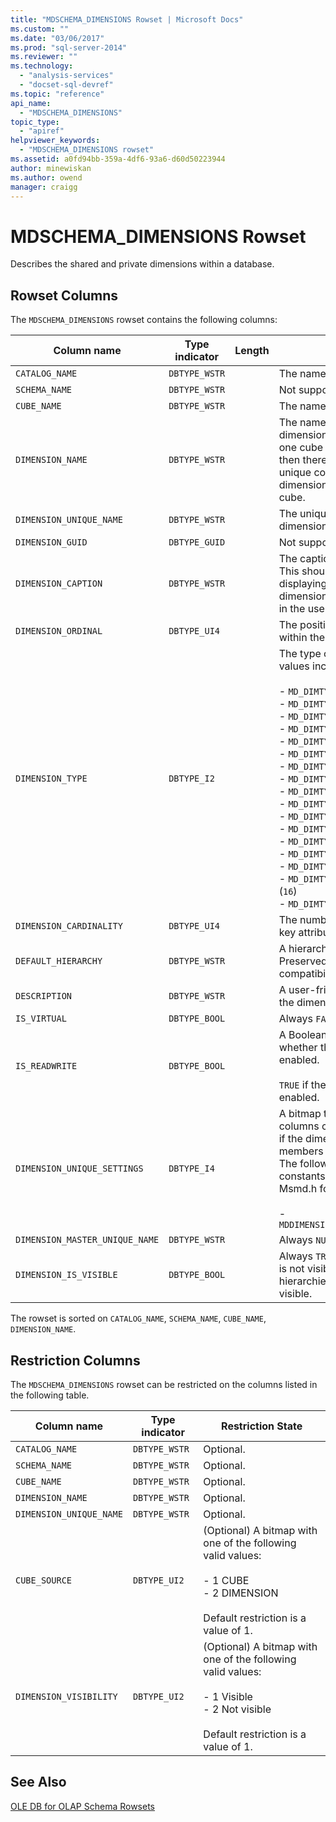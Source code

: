 ```yaml
---
title: "MDSCHEMA_DIMENSIONS Rowset | Microsoft Docs"
ms.custom: ""
ms.date: "03/06/2017"
ms.prod: "sql-server-2014"
ms.reviewer: ""
ms.technology: 
  - "analysis-services"
  - "docset-sql-devref"
ms.topic: "reference"
api_name: 
  - "MDSCHEMA_DIMENSIONS"
topic_type: 
  - "apiref"
helpviewer_keywords: 
  - "MDSCHEMA_DIMENSIONS rowset"
ms.assetid: a0fd94bb-359a-4df6-93a6-d60d50223944
author: minewiskan
ms.author: owend
manager: craigg
---
```

# MDSCHEMA_DIMENSIONS Rowset
  Describes the shared and private dimensions within a database.  
  
## Rowset Columns  
 The `MDSCHEMA_DIMENSIONS` rowset contains the following columns:  
  
|Column name|Type indicator|Length|Description|  
|-----------------|--------------------|------------|-----------------|  
|`CATALOG_NAME`|`DBTYPE_WSTR`||The name of the database.|  
|`SCHEMA_NAME`|`DBTYPE_WSTR`||Not supported.|  
|`CUBE_NAME`|`DBTYPE_WSTR`||The name of the cube.|  
|`DIMENSION_NAME`|`DBTYPE_WSTR`||The name of the dimension. If a dimension is part of more than one cube or measure group, then there is one row for each unique combination of dimension, measure group, and cube.|  
|`DIMENSION_UNIQUE_NAME`|`DBTYPE_WSTR`||The unique name of the dimension.|  
|`DIMENSION_GUID`|`DBTYPE_GUID`||Not supported.|  
|`DIMENSION_CAPTION`|`DBTYPE_WSTR`||The caption of the dimension. This should be used when displaying the name of the dimension to the user, such as in the user interface or reports.|  
|`DIMENSION_ORDINAL`|`DBTYPE_UI4`||The position of the dimension within the cube.|  
|`DIMENSION_TYPE`|`DBTYPE_I2`||The type of the dimension. Valid values include:<br /><br /> -   `MD_DIMTYPE_UNKNOWN` (`0`)<br />-   `MD_DIMTYPE_TIME` (`1`)<br />-   `MD_DIMTYPE_MEASURE` (`2`)<br />-   `MD_DIMTYPE_OTHER` (`3`)<br />-   `MD_DIMTYPE_QUANTITATIVE` (`5`)<br />-   `MD_DIMTYPE_ACCOUNTS` (`6`)<br />-   `MD_DIMTYPE_CUSTOMERS` (`7`)<br />-   `MD_DIMTYPE_PRODUCTS` (`8`)<br />-   `MD_DIMTYPE_SCENARIO` (`9`)<br />-   `MD_DIMTYPE_UTILIY` (`10`)<br />-   `MD_DIMTYPE_CURRENCY` (`11`)<br />-   `MD_DIMTYPE_RATES` (`12`)<br />-   `MD_DIMTYPE_CHANNEL` (`13`)<br />-   `MD_DIMTYPE_PROMOTION` (`14`)<br />-   `MD_DIMTYPE_ORGANIZATION` (`15`)<br />-   `MD_DIMTYPE_BILL_OF_MATERIALS` (`16`)<br />-   `MD_DIMTYPE_GEOGRAPHY` (`17`)|  
|`DIMENSION_CARDINALITY`|`DBTYPE_UI4`||The number of members in the key attribute.|  
|`DEFAULT_HIERARCHY`|`DBTYPE_WSTR`||A hierarchy from the dimension. Preserved for backwards compatibility.|  
|`DESCRIPTION`|`DBTYPE_WSTR`||A user-friendly description of the dimension.|  
|`IS_VIRTUAL`|`DBTYPE_BOOL`||Always `FALSE`.|  
|`IS_READWRITE`|`DBTYPE_BOOL`||A Boolean that indicates whether the dimension is write-enabled.<br /><br /> `TRUE` if the dimension is write-enabled.|  
|`DIMENSION_UNIQUE_SETTINGS`|`DBTYPE_I4`||A bitmap that specifies which columns contain unique values if the dimension contains only members with unique names. The following bit value constants are defined in Msmd.h for this bitmap:<br /><br /> -   `MDDIMENSIONS_MEMBER_KEY_UNIQUE`|  
|`DIMENSION_MASTER_UNIQUE_NAME`|`DBTYPE_WSTR`||Always `NULL`.|  
|`DIMENSION_IS_VISIBLE`|`DBTYPE_BOOL`||Always `TRUE`. **Note:**  A dimension is not visible unless one or more hierarchies in the dimension are visible.|  
  
 The rowset is sorted on `CATALOG_NAME`, `SCHEMA_NAME`, `CUBE_NAME`, `DIMENSION_NAME`.  
  
## Restriction Columns  
 The `MDSCHEMA_DIMENSIONS` rowset can be restricted on the columns listed in the following table.  
  
|Column name|Type indicator|Restriction State|  
|-----------------|--------------------|-----------------------|  
|`CATALOG_NAME`|`DBTYPE_WSTR`|Optional.|  
|`SCHEMA_NAME`|`DBTYPE_WSTR`|Optional.|  
|`CUBE_NAME`|`DBTYPE_WSTR`|Optional.|  
|`DIMENSION_NAME`|`DBTYPE_WSTR`|Optional.|  
|`DIMENSION_UNIQUE_NAME`|`DBTYPE_WSTR`|Optional.|  
|`CUBE_SOURCE`|`DBTYPE_UI2`|(Optional) A bitmap with one of the following valid values:<br /><br /> -   1 CUBE<br />-   2 DIMENSION<br /><br /> Default restriction is a value of 1.|  
|`DIMENSION_VISIBILITY`|`DBTYPE_UI2`|(Optional) A bitmap with one of the following valid values:<br /><br /> -   1 Visible<br />-   2 Not visible<br /><br /> Default restriction is a value of 1.|  
  
## See Also  
 [OLE DB for OLAP Schema Rowsets](ole-db-for-olap-schema-rowsets.md)  
  
  
